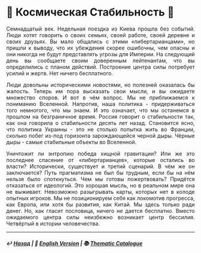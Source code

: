 # 🌌 Космическая Cтабильность 🌌
<p align="justify">Семнадцатый век. Недельная поездка из Киева прошла без событий. Люди хотят говорить о своих семьях, своей работе, своей деревне и своих друзьях. Вы мало общались с этими «либертарианцами», но пришли к выводу, что их убеждения скорее ошибочны, чем опасны и они никогда не будут представлять угрозы для Империи. На следующий день вы сообщаете своим доверенным лейтенантам, что вы определились с планом действий. Построение центра силы потребует усилий и жертв. Нет ничего бесплатного.</p>

<p align="justify">Люди довольны историческими новостями, но полезней оказалась бы жалость. Теперь им пора высказать свои мысли, и вы ожидаете множество споров. И вот в чём вопрос. Мы не приближаемся к пониманию Вселенной. Напротив, наша политика - придерживаться того немногого, что мы знаем. И это означает, что мы останемся в прошлом на безграничное время. Россия говорит о стабильности так, как она говорила о стабильности десять лет назад. Становится ясно, что политика Украины - это не столько попытка жить во Франции, сколько побег из-под горизонта зарождающейся черной дыры. Чёрные дыры - самые стабильные объекты во Вселенной.</p>

<p align="justify">Уничтожит ли энтропию победа хищной гравитации? Или же это последнее спасение от «либертарианцев», которые остались во власти? Исторически, существует и третий сценарий. В чём же он заключается? Путь прагматизма не был бы трудным, если бы на нём нельзя было споткнуться. Чем мы готовы пожертвовать? Придётся отказаться от идеологий. Это хорошая мысль, но в реальном мире она не выживает. Невозможно разыгрывать карты, которых нет в колоде опытных игроков. Мы не позиционируем себя как локомотив прогресса, как Европа, или хотя бы развития, как Китай. Мы здесь только ради денег. Но, как гласит пословица, ничего не дается бесплатно. Вместо ожидаемого центра силы неизбежно возникает центр бессилия. Четвёртый в истории человечества.</p>

***

##### ↩️ [Назад](index-2.md) | 🗽 [English Version](stability.md) | 📚 [Thematic Catalogue](index_2t.md)
